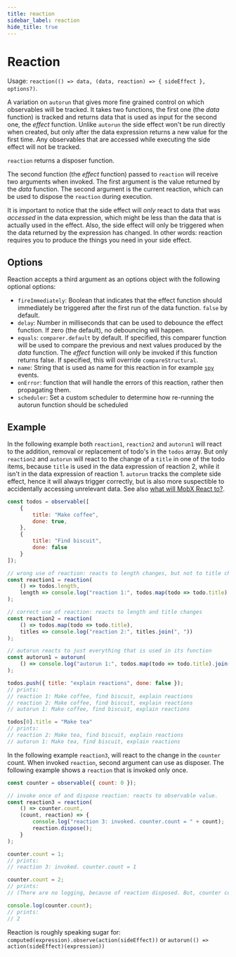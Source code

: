 ```yaml
---
title: reaction
sidebar_label: reaction
hide_title: true
---
```


# Reaction
<div id='codefund' ></div>

Usage: `reaction(() => data, (data, reaction) => { sideEffect }, options?)`.

A variation on `autorun` that gives more fine grained control on which observables will be tracked.
It takes two functions, the first one (the *data* function) is tracked and returns data that is used as input for the second one, the *effect* function.
Unlike `autorun` the side effect won't be run directly when created, but only after the data expression returns a new value for the first time.
Any observables that are accessed while executing the side effect will not be tracked.

`reaction` returns a disposer function.

The second function (the *effect* function) passed to `reaction` will receive two arguments when invoked.
The first argument is the value returned by the *data* function. The second argument is the current reaction,
which can be used to dispose the `reaction` during execution.

It is important to notice that the side effect will *only* react to data that was *accessed* in the data expression, which might be less than the data that is actually used in the effect.
Also, the side effect will only be triggered when the data returned by the expression has changed.
In other words: reaction requires you to produce the things you need in your side effect.

## Options

Reaction accepts a third argument as an options object with the following optional options:

* `fireImmediately`: Boolean that indicates that the effect function should immediately be triggered after the first run of the data function. `false` by default.
* `delay`: Number in milliseconds that can be used to debounce the effect function. If zero (the default), no debouncing will happen.
* `equals`: `comparer.default` by default. If specified, this comparer function will be used to compare the previous and next values produced by the *data* function. The *effect* function will only be invoked if this function returns false. If specified, this will override `compareStructural`.
* `name`: String that is used as name for this reaction in for example [`spy`](spy.md) events.
* `onError`: function that will handle the errors of this reaction, rather then propagating them.
* `scheduler`: Set a custom scheduler to determine how re-running the autorun function should be scheduled

## Example

In the following example both `reaction1`, `reaction2` and `autorun1` will react to the addition, removal or replacement of todo's in the `todos` array.
But only `reaction2` and `autorun` will react to the change of a `title` in one of the todo items, because `title` is used in the data expression of reaction 2, while it isn't in the data expression of reaction 1.
`autorun` tracks the complete side effect, hence it will always trigger correctly, but is also more suspectible to accidentally accessing unrelevant data.
See also [what will MobX React to?](../best/react).

```javascript
const todos = observable([
    {
        title: "Make coffee",
        done: true,
    },
    {
        title: "Find biscuit",
        done: false
    }
]);

// wrong use of reaction: reacts to length changes, but not to title changes!
const reaction1 = reaction(
    () => todos.length,
    length => console.log("reaction 1:", todos.map(todo => todo.title).join(", "))
);

// correct use of reaction: reacts to length and title changes
const reaction2 = reaction(
    () => todos.map(todo => todo.title),
    titles => console.log("reaction 2:", titles.join(", "))
);

// autorun reacts to just everything that is used in its function
const autorun1 = autorun(
    () => console.log("autorun 1:", todos.map(todo => todo.title).join(", "))
);

todos.push({ title: "explain reactions", done: false });
// prints:
// reaction 1: Make coffee, find biscuit, explain reactions
// reaction 2: Make coffee, find biscuit, explain reactions
// autorun 1: Make coffee, find biscuit, explain reactions

todos[0].title = "Make tea"
// prints:
// reaction 2: Make tea, find biscuit, explain reactions
// autorun 1: Make tea, find biscuit, explain reactions
```

In the following example `reaction3`, will react to the change in the `counter` count.
When invoked `reaction`, second argument can use as disposer.
The following example shows a `reaction` that is invoked only once.

```javascript
const counter = observable({ count: 0 });

// invoke once of and dispose reaction: reacts to observable value.
const reaction3 = reaction(
    () => counter.count,
    (count, reaction) => {
        console.log("reaction 3: invoked. counter.count = " + count);
        reaction.dispose();
    }
);

counter.count = 1;
// prints:
// reaction 3: invoked. counter.count = 1

counter.count = 2;
// prints:
// (There are no logging, because of reaction disposed. But, counter continue reaction)

console.log(counter.count);
// prints:
// 2
```

Reaction is roughly speaking sugar for: `computed(expression).observe(action(sideEffect))` or `autorun(() => action(sideEffect)(expression))`
